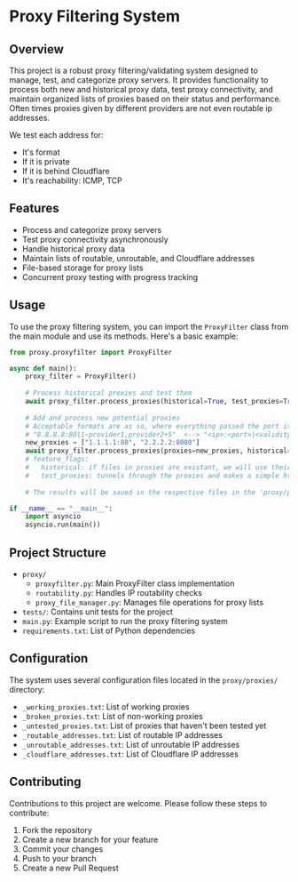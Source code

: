 # Proxy Filtering System

## Overview

This project is a robust proxy filtering/validating system designed to manage, test, and categorize proxy servers. It provides functionality to process both new and historical proxy data, test proxy connectivity, and maintain organized lists of proxies based on their status and performance. Often times proxies given by different providers are not even routable ip addresses.

We test each address for:
- It's format
- If it is private
- If it is behind Cloudflare
- It's reachability: ICMP, TCP

## Features

- Process and categorize proxy servers
- Test proxy connectivity asynchronously
- Handle historical proxy data
- Maintain lists of routable, unroutable, and Cloudflare addresses
- File-based storage for proxy lists
- Concurrent proxy testing with progress tracking

## Usage

To use the proxy filtering system, you can import the `ProxyFilter` class from the main module and use its methods. Here's a basic example:

```python
from proxy.proxyfilter import ProxyFilter

async def main():
    proxy_filter = ProxyFilter()
    
    # Process historical proxies and test them
    await proxy_filter.process_proxies(historical=True, test_proxies=True)
    
    # Add and process new potential proxies
    # Acceptable formats are as so, where everything passed the port is optional:
    # "8.8.8.8:80|1~provider1,provider2+5"  <--> "<ip>:<port>|<validity>~<*providers>+<calls>" <--> 
    new_proxies = ["1.1.1.1:80", "2.2.2.2:8080"]
    await proxy_filter.process_proxies(proxies=new_proxies, historical=True, test_proxies=True)
    # feature_flags:
    #   historical: if files in proxies are existant, we will use their information to avoid reprocessing already 
    #   test_proxies: tunnels through the proxies and makes a simple http request, if functional the proxy is validated.
    
    # The results will be saved in the respective files in the 'proxy/proxies/' directory

if __name__ == "__main__":
    import asyncio
    asyncio.run(main())
```

## Project Structure

- `proxy/`
  - `proxyfilter.py`: Main ProxyFilter class implementation
  - `routability.py`: Handles IP routability checks
  - `proxy_file_manager.py`: Manages file operations for proxy lists
- `tests/`: Contains unit tests for the project
- `main.py`: Example script to run the proxy filtering system
- `requirements.txt`: List of Python dependencies

## Configuration

The system uses several configuration files located in the `proxy/proxies/` directory:

- `_working_proxies.txt`: List of working proxies
- `_broken_proxies.txt`: List of non-working proxies
- `_untested_proxies.txt`: List of proxies that haven't been tested yet
- `_routable_addresses.txt`: List of routable IP addresses
- `_unroutable_addresses.txt`: List of unroutable IP addresses
- `_cloudflare_addresses.txt`: List of Cloudflare IP addresses

## Contributing

Contributions to this project are welcome. Please follow these steps to contribute:

1. Fork the repository
2. Create a new branch for your feature
3. Commit your changes
4. Push to your branch
5. Create a new Pull Request

